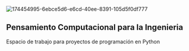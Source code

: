 ![174454995-6ebce5d6-e6cd-40ee-8391-105d5f0df777](https://user-images.githubusercontent.com/55771796/183145014-96e41daa-b591-4b69-824a-c09bd2a92a5b.png)
## Pensamiento Computacional para la Ingenieria

Espacio de trabajo para proyectos de programación en Python
